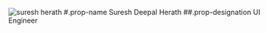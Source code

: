 ![suresh herath](https://media.licdn.com/dms/image/C4E03AQGiAL74rzrMCQ/profile-displayphoto-shrink_800_800/0?e=1527336000&v=alpha&t=Tf_WyQOiamgwB0Fb7IV7yEP2GXWV-BakxAJhfCqHO0g)
#.prop-name Suresh Deepal Herath
##.prop-designation UI Engineer

